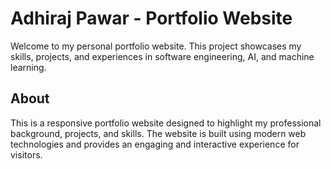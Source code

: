 # Adhiraj Pawar - Portfolio Website

Welcome to my personal portfolio website. This project showcases my skills, projects, and experiences in software engineering, AI, and machine learning.



## About

This is a responsive portfolio website designed to highlight my professional background, projects, and skills. The website is built using modern web technologies and provides an engaging and interactive experience for visitors.



